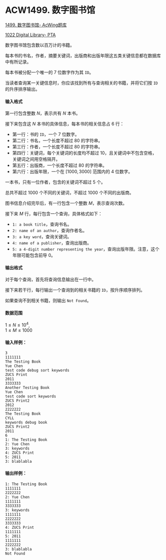# ACW1499. 数字图书馆

[1499. 数字图书馆- AcWing题库](https://www.acwing.com/problem/content/description/1501/)

[1022 Digital Library- PTA](https://pintia.cn/problem-sets/994805342720868352/exam/problems/994805480801550336?type=7&page=0)

数字图书馆包含数以百万计的书籍。

每本书的书名，作者，摘要关键词，出版商和出版年限这五类关键信息都在数据库中有所记录。

每本书被分配一个唯一的 $7$ 位数字作为其 `ID`。

当读者查询某一关键信息时，你应该找到所有与查询相关的书籍，并将它们按 `ID` 的升序排序输出。

#### 输入格式

第一行包含整数 $N$，表示共有 $N$ 本书。

接下来包含这 $N$ 本书的具体信息，每本书的相关信息占 $6$ 行：

- 第一行：书的 `ID`，一个 $7$ 位数字。
- 第二行：书名，一个长度不超过 $80$ 的字符串。
- 第三行：作者，一个长度不超过 $80$ 的字符串。
- 第四行：关键词，每个关键词的长度均不超过 $10$，且关键词中不包含空格，关键词之间用空格隔开。
- 第五行：出版商，一个长度不超过 $80$ 的字符串。
- 第六行：出版年限，一个在 $[1000,3000]$ 范围内的 $4$ 位数字。

<!-- -->

一本书，只有一位作者，包含的关键词不超过 $5$ 个。

总共不超过 $1000$ 个不同的关键词，不超过 $1000$ 个不同的出版商。

图书信息介绍完毕后，有一行包含一个整数 $M$，表示查询次数。

接下来 $M$ 行，每行包含一个查询，具体格式如下：

- `1: a book title`，查询书名。
- `2: name of an author`，查询作者名。
- `3: a key word`，查询关键词。
- `4: name of a publisher`，查询出版商。
- `5: a 4-digit number representing the year`，查询出版年限。注意，这个年限可能包含前导 $0$。

<!-- -->

#### 输出格式

对于每个查询，首先将查询信息输出在一行中。

接下来若干行，每行输出一个查询到的相关书籍的 `ID`，按升序顺序排列。

如果查询不到相关书籍，则输出 `Not Found`。

#### 数据范围

$1 \le N \le 10^4$,  
$1 \le M \le 1000$

#### 输入样例：

```
3
1111111
The Testing Book
Yue Chen
test code debug sort keywords
ZUCS Print
2011
3333333
Another Testing Book
Yue Chen
test code sort keywords
ZUCS Print2
2012
2222222
The Testing Book
CYLL
keywords debug book
ZUCS Print2
2011
6
1: The Testing Book
2: Yue Chen
3: keywords
4: ZUCS Print
5: 2011
3: blablabla
```

#### 输出样例：

```
1: The Testing Book
1111111
2222222
2: Yue Chen
1111111
3333333
3: keywords
1111111
2222222
3333333
4: ZUCS Print
1111111
5: 2011
1111111
2222222
3: blablabla
Not Found
```

